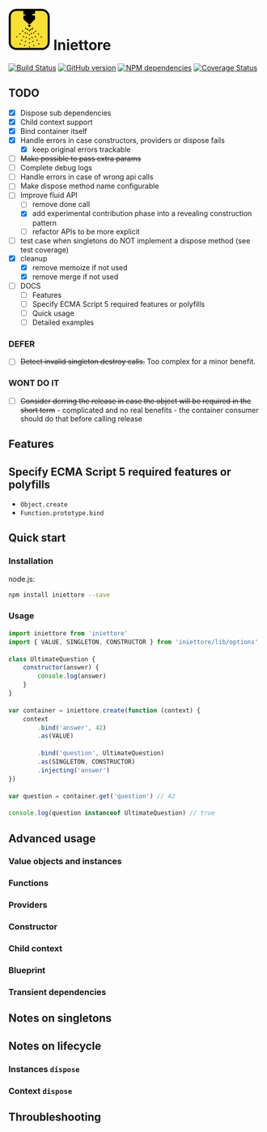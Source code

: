 
# ![Iniettore](https://github.com/cesarenaldi/iniettore/raw/master/logo.png) Iniettore

[![Build Status](https://travis-ci.org/cesarenaldi/iniettore.svg?branch=master)](https://travis-ci.org/cesarenaldi/iniettore)
[![GitHub version](https://badge.fury.io/gh/cesarenaldi%2Finiettore.svg)](http://badge.fury.io/gh/cesarenaldi%2Finiettore)
[![NPM dependencies](https://david-dm.org/cesarenaldi/iniettore.svg)](https://david-dm.org/cesarenaldi/iniettore)
[![Coverage Status](https://img.shields.io/coveralls/cesarenaldi/iniettore.svg)](https://coveralls.io/r/cesarenaldi/iniettore?branch=master)

## TODO
- [x] Dispose sub dependencies
- [x] Child context support
- [x] Bind container itself
- [x] Handle errors in case constructors, providers or dispose fails
	- [x] keep original errors trackable
- [ ] ~~Make possible to pass extra params~~
- [ ] Complete debug logs
- [ ] Handle errors in case of wrong api calls
- [ ] Make dispose method name configurable
- [ ] Improve fluid API
	- [ ] remove done call
	- [x] add experimental contribution phase into a revealing construction pattern
	- [ ] refactor APIs to be more explicit
- [ ] test case when singletons do NOT implement a dispose method (see test coverage)
- [x] cleanup
	- [x] remove memoize if not used
	- [x] remove merge if not used

- [ ] DOCS
	- [ ] Features
	- [ ] Specify ECMA Script 5 required features or polyfills
	- [ ] Quick usage
	- [ ] Detailed examples

### DEFER
- [ ] ~~Detect invalid singleton destroy calls.~~ Too complex for a minor benefit.
### WONT DO IT
- [ ] ~~Consider derring the release in case the object will be required in the short term~~ - complicated and no real benefits - the container consumer should do that before calling release

## Features

## Specify ECMA Script 5 required features or polyfills
- `Object.create`
- `Function.prototype.bind`

## Quick start

### Installation

node.js:

```bash
npm install iniettore --save
```

### Usage
```javascript
import iniettore from 'iniettore'
import { VALUE, SINGLETON, CONSTRUCTOR } from 'iniettore/lib/options'

class UltimateQuestion {
	constructor(answer) {
		console.log(answer)
	}
}

var container = iniettore.create(function (context) {
	context
		.bind('answer', 42)
		.as(VALUE)

		.bind('question', UltimateQuestion)
		.as(SINGLETON, CONSTRUCTOR)
		.injecting('answer')
})

var question = container.get('question') // 42

console.log(question instanceof UltimateQuestion) // true
```

## Advanced usage

### Value objects and instances
### Functions
### Providers
### Constructor
### Child context
### Blueprint
### Transient dependencies 

## Notes on singletons
## Notes on lifecycle
### Instances `dispose`
### Context `dispose`


## Throubleshooting
